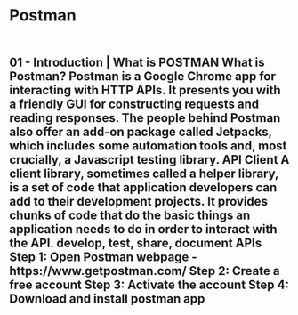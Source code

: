 
<h1>Postman<h2><br/>
<b>01 - Introduction | What is POSTMAN</b>
<b>What is Postman?</b>
Postman is a Google Chrome app for interacting with HTTP APIs. It presents you with a friendly GUI for constructing requests and reading responses. The people behind Postman also offer an add-on package called Jetpacks, which includes some automation tools and, most crucially, a Javascript testing library.
<b>API Client</b>
A client library, sometimes called a helper library, is a set of code that application developers can add to their development projects. It provides chunks of code that do the basic things an application needs to do in order to interact with the API.
develop, test, share, document APIs
Step 1: Open Postman webpage - https://www.getpostman.com/
Step 2: Create a free account
Step 3: Activate the account
Step 4: Download and install postman app
